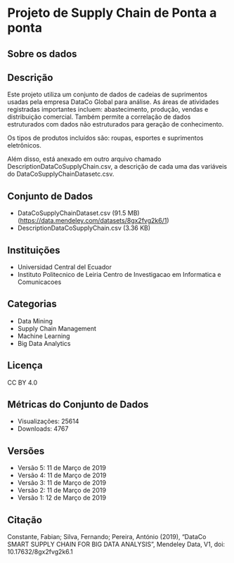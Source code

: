 # Projeto de Supply Chain de Ponta a ponta 

## Sobre os dados 


## Descrição
Este projeto utiliza um conjunto de dados de cadeias de suprimentos usadas pela empresa DataCo Global para análise. As áreas de atividades registradas importantes incluem: abastecimento, produção, vendas e distribuição comercial. Também permite a correlação de dados estruturados com dados não estruturados para geração de conhecimento.

Os tipos de produtos incluídos são: roupas, esportes e suprimentos eletrônicos.

Além disso, está anexado em outro arquivo chamado DescriptionDataCoSupplyChain.csv, a descrição de cada uma das variáveis do DataCoSupplyChainDatasetc.csv.

## Conjunto de Dados
- DataCoSupplyChainDataset.csv (91.5 MB) (https://data.mendeley.com/datasets/8gx2fvg2k6/1)
- DescriptionDataCoSupplyChain.csv (3.36 KB)

## Instituições
- Universidad Central del Ecuador 
- Instituto Politecnico de Leiria Centro de Investigacao em Informatica e Comunicacoes

## Categorias
- Data Mining
- Supply Chain Management
- Machine Learning
- Big Data Analytics

## Licença
CC BY 4.0

## Métricas do Conjunto de Dados
- Visualizações: 25614
- Downloads: 4767

## Versões
- Versão 5: 11 de Março de 2019
- Versão 4: 11 de Março de 2019
- Versão 3: 11 de Março de 2019
- Versão 2: 11 de Março de 2019
- Versão 1: 12 de Março de 2019

## Citação
Constante, Fabian; Silva, Fernando; Pereira, António (2019), “DataCo SMART SUPPLY CHAIN FOR BIG DATA ANALYSIS”, Mendeley Data, V1, doi: 10.17632/8gx2fvg2k6.1
